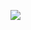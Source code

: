 ![](https://media.githubusercontent.com/media/dyzz/dyzz.github.io/master/images/DancingScimitar.png)